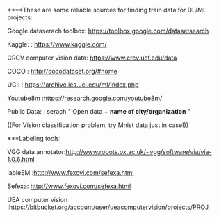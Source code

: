 ****These are some reliable sources for finding train data for DL/ML projects:



Google dataserach toolbox: https://toolbox.google.com/datasetsearch  

Kaggle:                  : https://www.kaggle.com/

CRCV computer vision data: https://www.crcv.ucf.edu/data

COCO                     : http://cocodataset.org/#home


UCI:                     : https://archive.ics.uci.edu/ml/index.php

Youtube8m                :https://research.google.com/youtube8m/


Public Data:             : serach " Open data +  **name of city/organization** "


((For Vision classification problem, try Mnist data just in case!))


***Labeling tools:



VGG data annotator:http://www.robots.ox.ac.uk/~vgg/software/via/via-1.0.6.html

lableEM :http://www.fexovi.com/sefexa.html

Sefexa: http://www.fexovi.com/sefexa.html

UEA computer vision :https://bitbucket.org/account/user/ueacomputervision/projects/PROJ
